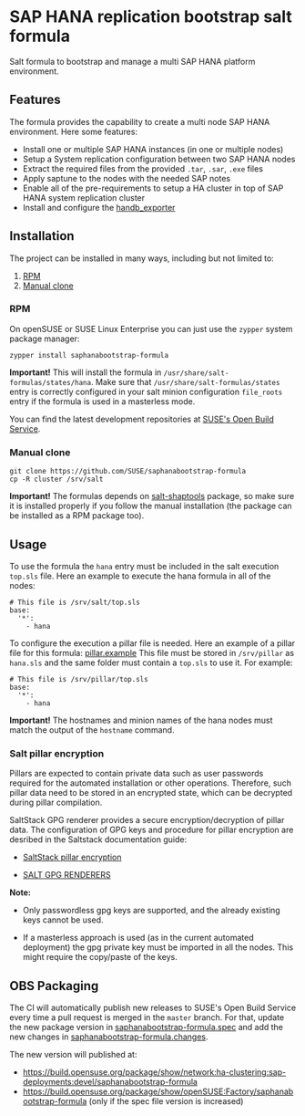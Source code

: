 # SAP HANA replication bootstrap salt formula

Salt formula to bootstrap and manage a multi SAP HANA platform environment.

## Features

The formula provides the capability to create a multi node SAP HANA environment. Here some features:
- Install one or multiple SAP HANA instances (in one or multiple nodes)
- Setup a System replication configuration between two SAP HANA nodes
- Extract the required files from the provided `.tar`, `.sar`, `.exe` files
- Apply saptune to the nodes with the needed SAP notes
- Enable all of the pre-requirements to setup a HA cluster in top of SAP HANA system replication cluster
- Install and configure the [handb_exporter](https://github.com/SUSE/hanadb_exporter)

## Installation

The project can be installed in many ways, including but not limited to:

1. [RPM](#rpm)
2. [Manual clone](#manual-clone)

### RPM

On openSUSE or SUSE Linux Enterprise you can just use the `zypper` system package manager:
```shell
zypper install saphanabootstrap-formula
```

**Important!** This will install the formula in `/usr/share/salt-formulas/states/hana`. Make sure that `/usr/share/salt-formulas/states` entry is correctly configured in your salt minion configuration `file_roots` entry if the formula is used in a masterless mode.

You can find the latest development repositories at [SUSE's Open Build Service](https://build.opensuse.org/package/show/network:ha-clustering:sap-deployments:devel/saphanabootstrap-formula).

### Manual clone

```
git clone https://github.com/SUSE/saphanabootstrap-formula
cp -R cluster /srv/salt
```

**Important!** The formulas depends on [salt-shaptools](https://github.com/SUSE/salt-shaptools) package, so make sure it is installed properly if you follow the manual installation (the package can be installed as a RPM package too).

## Usage

To use the formula the `hana` entry must be included in the salt execution `top.sls` file. Here an example to execute the hana formula in all of the nodes:

```
# This file is /srv/salt/top.sls
base:
  '*':
    - hana
```

To configure the execution a pillar file is needed. Here an example of a pillar file for this formula: [pillar.example](https://github.com/SUSE/saphanabootstrap-formula/blob/master/pillar.example)
This file must be stored in `/srv/pillar` as `hana.sls` and the same folder must contain a `top.sls` to use it. For example:

```
# This file is /srv/pillar/top.sls
base:
  '*':
    - hana
```

**Important!** The hostnames and minion names of the hana nodes must match the output of the `hostname` command.


### Salt pillar encryption

Pillars are expected to contain private data such as user passwords required for the automated installation or other operations. Therefore, such pillar data need to be stored in an encrypted state, which can be decrypted during pillar compilation.

SaltStack GPG renderer provides a secure encryption/decryption of pillar data. The configuration of GPG keys and procedure for pillar encryption are desribed in the Saltstack documentation guide:

- [SaltStack pillar encryption](https://docs.saltstack.com/en/latest/topics/pillar/#pillar-encryption)

- [SALT GPG RENDERERS](https://docs.saltstack.com/en/latest/ref/renderers/all/salt.renderers.gpg.html)

**Note:**
- Only passwordless gpg keys are supported, and the already existing keys cannot be used.

- If a masterless approach is used (as in the current automated deployment) the gpg private key must be imported in all the nodes. This might require the copy/paste of the keys.

## OBS Packaging

The CI will automatically publish new releases to SUSE's Open Build Service every time a pull request is merged in the `master` branch. For that, update the new package version in [saphanabootstrap-formula.spec](https://github.com/SUSE/saphanabootstrap-formula/blob/master/saphanabootstrap-formula.spec) and
add the new changes in [saphanabootstrap-formula.changes](https://github.com/SUSE/saphanabootstrap-formula/blob/master/saphanabootstrap-formula.changes).

The new version will published at:
- https://build.opensuse.org/package/show/network:ha-clustering:sap-deployments:devel/saphanabootstrap-formula
- https://build.opensuse.org/package/show/openSUSE:Factory/saphanabootstrap-formula (only if the spec file version is increased)
